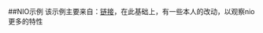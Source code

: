 ##NIO示例
该示例主要来自：[链接](https://www.ibm.com/developerworks/cn/education/java/j-nio/j-nio.html#ibm-pcon)，在此基础上，有一些本人的改动，以观察nio更多的特性